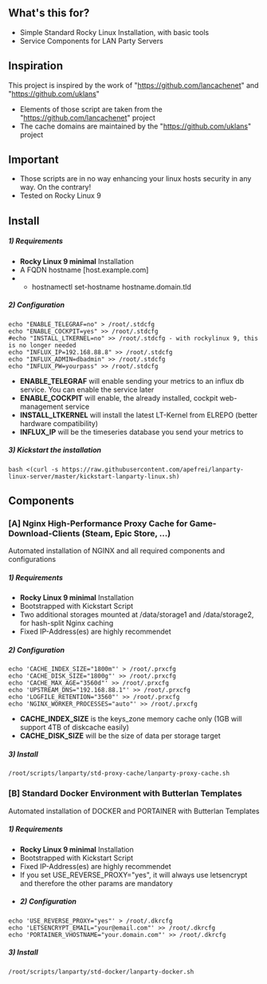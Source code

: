## What's this for?

* Simple Standard Rocky Linux Installation, with basic tools
* Service Components for LAN Party Servers

## Inspiration

This project is inspired by the work of "https://github.com/lancachenet" and "https://github.com/uklans"

* Elements of those script are taken from the "https://github.com/lancachenet" project
* The cache domains are maintained by the "https://github.com/uklans" project

## Important

* Those scripts are in no way enhancing your linux hosts security in any way. On the contrary!
* Tested on Rocky Linux 9

## Install
##### 1) Requirements
* **Rocky Linux 9 minimal** Installation
* A FQDN hostname [host.example.com]
* * hostnamectl set-hostname hostname.domain.tld
##### 2) Configuration
```shell
echo "ENABLE_TELEGRAF=no" > /root/.stdcfg
echo "ENABLE_COCKPIT=yes" >> /root/.stdcfg
#echo "INSTALL_LTKERNEL=no" >> /root/.stdcfg - with rockylinux 9, this is no longer needed
echo "INFLUX_IP=192.168.88.8" >> /root/.stdcfg
echo "INFLUX_ADMIN=dbadmin" >> /root/.stdcfg
echo "INFLUX_PW=yourpass" >> /root/.stdcfg
```
* **ENABLE_TELEGRAF** will enable sending your metrics to an influx db service. You can enable the service later
* **ENABLE_COCKPIT** will enable, the already installed, cockpit web-management service
* **INSTALL_LTKERNEL** will install the latest LT-Kernel from ELREPO (better hardware compatibility)
* **INFLUX_IP** will be the timeseries database you send your metrics to
##### 3) Kickstart the installation
```shell
bash <(curl -s https://raw.githubusercontent.com/apefrei/lanparty-linux-server/master/kickstart-lanparty-linux.sh)
```
## Components
### [A] Nginx High-Performance Proxy Cache for Game-Download-Clients (Steam, Epic Store, ...)
Automated installation of NGINX and all required components and configurations
##### 1) Requirements
* **Rocky Linux 9 minimal** Installation
* Bootstrapped with Kickstart Script
* Two additional storages mounted at /data/storage1 and /data/storage2, for hash-split Nginx caching
* Fixed IP-Address(es) are highly recommendet
##### 2) Configuration
```shell
echo 'CACHE_INDEX_SIZE="1800m"' > /root/.prxcfg
echo 'CACHE_DISK_SIZE="1800g"' >> /root/.prxcfg
echo 'CACHE_MAX_AGE="3560d"' >> /root/.prxcfg
echo 'UPSTREAM_DNS="192.168.88.1"' >> /root/.prxcfg
echo 'LOGFILE_RETENTION="3560"' >> /root/.prxcfg
echo 'NGINX_WORKER_PROCESSES="auto"' >> /root/.prxcfg
```
* **CACHE_INDEX_SIZE** is the keys_zone memory cache only (1GB will support 4TB of diskcache easily)
* **CACHE_DISK_SIZE** will be the size of data per storage target
##### 3) Install
```shell
/root/scripts/lanparty/std-proxy-cache/lanparty-proxy-cache.sh
```
### [B] Standard Docker Environment with Butterlan Templates
Automated installation of DOCKER and PORTAINER with Butterlan Templates
##### 1) Requirements
* **Rocky Linux 9 minimal** Installation
* Bootstrapped with Kickstart Script
* Fixed IP-Address(es) are highly recommendet
* If you set USE_REVERSE_PROXY="yes", it will always use letsencrypt and therefore the other params are mandatory
* ##### 2) Configuration
```shell
echo 'USE_REVERSE_PROXY="yes"' > /root/.dkrcfg
echo 'LETSENCRYPT_EMAIL="your@email.com"' >> /root/.dkrcfg
echo 'PORTAINER_VHOSTNAME="your.domain.com"' >> /root/.dkrcfg
```
##### 3) Install
```shell
/root/scripts/lanparty/std-docker/lanparty-docker.sh
```
